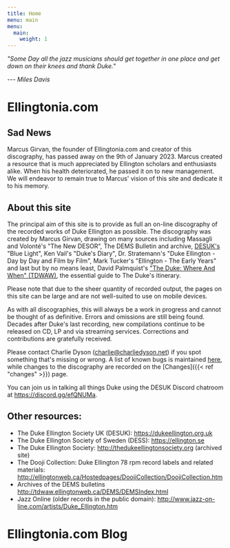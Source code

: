 ```yaml
---
title: Home
menu: main
menu:
  main:
    weight: 1
---
```


*"Some Day all the jazz musicians should get together in one place and get down on their knees and thank Duke."*

--- <cite>Miles Davis</cite>

# Ellingtonia.com

## Sad News
Marcus Girvan, the founder of Ellingtonia.com and creator of this discography, has passed away on the 9th of January 2023. Marcus created a resource that is much appreciated by Ellington scholars and enthusiasts alike. When his health deteriorated, he passed it on to new management. We will endeavor to remain true to Marcus' vision of this site and dedicate it to his memory.

## About this site
The principal aim of this site is to provide as full an on-line discography of the recorded works of Duke Ellington as possible. The discography was created by Marcus Girvan, drawing on many sources including Massagli and Volonté's "The New DESOR", The DEMS Bulletin and archive, [DESUK's](https://dukeellington.org.uk) "Blue Light", Ken Vail's "Duke's Diary", Dr. Stratemann's "Duke Ellington - Day by Day and Film by Film", Mark Tucker's "Ellington - The Early Years" and last but by no means least, David Palmquist's ["The Duke: Where And When" (TDWAW)](http://tdwaw.ca), the essential guide to The Duke's itinerary.

Please note that due to the sheer quantity of recorded output, the pages on this site can be large and are not well-suited to use on mobile devices.

As with all discographies, this will always be a work in progress and cannot be thought of as definitive. Errors and omissions are still being found. Decades after Duke's last recording, new compilations continue to be released on CD, LP and via streaming services. Corrections and contributions are gratefully received.

Please contact Charlie Dyson (charlie@charliedyson.net) if you spot something that's missing or wrong. A list of known bugs is maintained [here](https://github.com/ellingtonia/ellingtonia/issues), while changes to the discography are recorded on the [Changes]({{< ref "changes" >}}) page.

You can join us in talking all things Duke using the DESUK Discord chatroom at https://discord.gg/efQNUMa.

## Other resources:

* The Duke Ellington Society UK (DESUK): https://dukeellington.org.uk
* The Duke Ellington Society of Sweden (DESS): https://ellington.se
* The Duke Ellington Society: http://thedukeellingtonsociety.org (archived site)
* The Dooji Collection: Duke Ellington 78 rpm record labels and related materials: http://ellingtonweb.ca/Hostedpages/DoojiCollection/DoojiCollection.htm
* Archives of the DEMS bulletins http://tdwaw.ellingtonweb.ca/DEMS/DEMSIndex.html
* Jazz Online (older records in the public domain): http://www.jazz-on-line.com/artists/Duke_Ellington.htm


# Ellingtonia.com Blog
